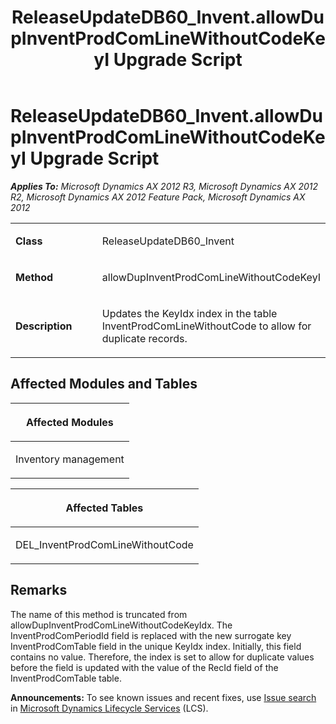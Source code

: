 ﻿---
title: ReleaseUpdateDB60_Invent.allowDupInventProdComLineWithoutCodeKeyI Upgrade Script
TOCTitle: ReleaseUpdateDB60_Invent.allowDupInventProdComLineWithoutCodeKeyI Upgrade Script
ms:assetid: 987fb2a7-a960-04d5-1919-ad5c4c2e67c4
ms:mtpsurl: https://msdn.microsoft.com/en-us/library/JJ686244(v=AX.60)
ms:contentKeyID: 49709946
ms.date: 05/18/2015
mtps_version: v=AX.60
---

# ReleaseUpdateDB60\_Invent.allowDupInventProdComLineWithoutCodeKeyI Upgrade Script 


_**Applies To:** Microsoft Dynamics AX 2012 R3, Microsoft Dynamics AX 2012 R2, Microsoft Dynamics AX 2012 Feature Pack, Microsoft Dynamics AX 2012_

<table>
<colgroup>
<col style="width: 50%" />
<col style="width: 50%" />
</colgroup>
<tbody>
<tr class="odd">
<td><p><strong>Class</strong></p></td>
<td><p>ReleaseUpdateDB60_Invent</p></td>
</tr>
<tr class="even">
<td><p><strong>Method</strong></p></td>
<td><p>allowDupInventProdComLineWithoutCodeKeyI</p></td>
</tr>
<tr class="odd">
<td><p><strong>Description</strong></p></td>
<td><p>Updates the KeyIdx index in the table InventProdComLineWithoutCode to allow for duplicate records.</p></td>
</tr>
</tbody>
</table>


## Affected Modules and Tables

<table>
<colgroup>
<col style="width: 100%" />
</colgroup>
<thead>
<tr class="header">
<th><p>Affected Modules</p></th>
</tr>
</thead>
<tbody>
<tr class="odd">
<td><p>Inventory management</p></td>
</tr>
</tbody>
</table>


<table>
<colgroup>
<col style="width: 100%" />
</colgroup>
<thead>
<tr class="header">
<th><p>Affected Tables</p></th>
</tr>
</thead>
<tbody>
<tr class="odd">
<td><p>DEL_InventProdComLineWithoutCode</p></td>
</tr>
</tbody>
</table>


## Remarks

The name of this method is truncated from allowDupInventProdComLineWithoutCodeKeyIdx. The InventProdComPeriodId field is replaced with the new surrogate key InventProdComTable field in the unique KeyIdx index. Initially, this field contains no value. Therefore, the index is set to allow for duplicate values before the field is updated with the value of the RecId field of the InventProdComTable table.

  
**Announcements:** To see known issues and recent fixes, use [Issue search](http://go.microsoft.com/fwlink/?linkid=389258) in [Microsoft Dynamics Lifecycle Services](http://go.microsoft.com/fwlink/?linkid=306505) (LCS).

